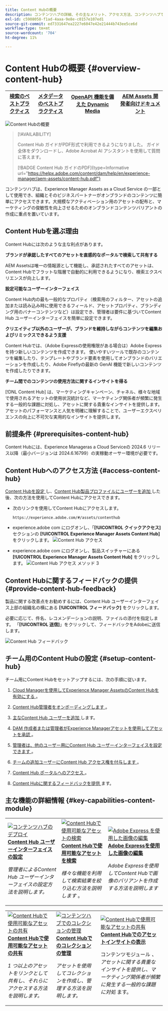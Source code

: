 ```yaml
---
title: Content Hubの概要
description: コンテンツハブの詳細、その主なメリット、アクセス方法、コンテンツハブで使用可能なオプションに関するフィードバックの提供方法について説明します。
exl-id: c5908058-f1ad-4aaa-9e8e-c0157e107ed1
source-git-commit: ed7331647ea2227e6047e42e21444b743ee5ce6d
workflow-type: tm+mt
source-wordcount: '704'
ht-degree: 11%

---
```


# Content Hubの概要 {#overview-content-hub}

| [検索のベストプラクティス](/help/assets/search-best-practices.md) | [メタデータのベストプラクティス](/help/assets/metadata-best-practices.md) | [OpenAPI 機能を備えた Dynamic Media](/help/assets/dynamic-media-open-apis-overview.md) | [AEM Assets 開発者向けドキュメント](https://developer.adobe.com/experience-cloud/experience-manager-apis/) |
| ------------- | --------------------------- |----|-----|

![Content Hubの概要 ](assets/content-hub-overview.png)

>[!AVAILABILITY]
>
>Content Hub ガイドがPDF形式で利用できるようになりました。 ガイド全体をダウンロードし、Adobe Acrobat AI アシスタントを使用して質問に答えます。
>
>[!BADGE Content Hub ガイドのPDF]{type=Informative url="https://helpx.adobe.com/content/dam/help/en/experience-manager/aem-assets/content-hub.pdf"}

コンテンツハブは、Experience Manager Assets as a Cloud Service の一部として使用でき、組織とそのビジネスパートナーがオンブランドのコンテンツに簡単にアクセスできます。大規模なアクティベーション用のアセットの配布と、マーケティングの俊敏性を向上させるためのオンブランドコンテンツバリアントの作成に重点を置いています。

## Content Hubを選ぶ理由

Content Hubには次のような主な利点があります。

**ブランドが承認したすべてのアセットを直感的なポータルで検索して共有する**

AEM Assetsは唯一の情報源として機能し、承認されたすべてのアセットは、Content Hubでフラットな階層で自動的に利用できるようになり、検索エクスペリエンスが向上します。

**設定可能なユーザーインターフェイス**

Content Hub内の最も一般的なプロパティ（検索用のフィルター、アセットの追加または読み込み時に使用できるフィールド、アセットプロパティ、ブランディング用のバナーコンテンツなど）は設定でき、管理者は要件に基づいてContent Hub ユーザーインターフェイスを簡単に設定できます。

**クリエイティブ以外のユーザーが、ブランドを維持しながらコンテンツを編集およびリミックスできるよう支援**

Content Hubでは、（Adobe Expressの使用権限がある場合は）Adobe Expressを持つ新しいコンテンツを作成できます。 使いやすいツールで既存のコンテンツを編集したり、テンプレートやブランド要素を使用してオンブランドのバリエーションを作成したり、Adobe Fireflyの最新の GenAI 機能で新しいコンテンツを作成したりできます。

**チーム間でのコンテンツの使用方法に関するインサイトを得る**

[!DNL Content Hub] は、マーケティングキャンペーン、チャネル、様々な地域で使用されるアセットの使用状況統計など、マーケティング関係者が頻繁に発生する一般的な課題に対処し、アセットに関する貴重なインサイトを提供します。 アセットのパフォーマンスと人気を明確に理解することで、ユーザーエクスペリエンスの向上に不可欠な実用的なインサイトを提供します。

## 前提条件 {#prerequisites-content-hub}

Content Hubには、Experience Manageras a Cloud Serviceの 2024.6 リリース以降（最小バージョンは 2024.6.16799）の実稼動オーサー環境が必要です。

## Content Hubへのアクセス方法 {#access-content-hub}

[Content Hubを設定 ](/help/assets/deploy-content-hub.md) し、[Content Hub製品プロファイルにユーザーを追加 ](/help/assets/deploy-content-hub.md#content-hub-instance-product-profile) した後、次の方法を使用してContent Hubにアクセスできます。

* 次のリンクを使用してContent Hubにアクセスします。

  `https://experience.adobe.com/#/assets/contenthub`

* experience.adobe com にログオンし、「**[!UICONTROL クイックアクセス]** セクションの **[!UICONTROL Experience Manager Assets Content Hub]** をクリックします。
  ![Content Hub アクセス ](assets/access-content-hub.png)

* experience.adobe com にログオンし、製品スイッチャーにある **[!UICONTROL Experience Manager Assets Content Hub]** をクリックします。
  ![Content Hub アクセス メソッド 3](assets/access-content-hub-alternate.png)



## Content Hubに関するフィードバックの提供 {#provide-content-hub-feedback}

製品に関する改善点をお勧めするには、Content Hub ユーザーインターフェイス上部の組織名の横にある **[!UICONTROL フィードバック]** をクリックします。

必要に応じて、件名、レコメンデーションの説明、ファイルの添付を指定します。 「**[!UICONTROL 送信]**」をクリックして、フィードバックをAdobeに送信します。

![Content Hub フィードバック ](assets/content-hub-feedback.png)

## チーム用のContent Hubの設定 {#setup-content-hub}

チーム用にContent Hubをセットアップするには、次の手順に従います。

1. [Cloud Managerを使用してExperience Manager AssetsのContent Hubを有効にする ](deploy-content-hub.md#enable-content-hub)。

1. [Content Hub管理者をオンボーディングします ](deploy-content-hub.md#onboard-content-hub-administrator)。

1. [ 主なContent Hub ユーザーを追加 ](deploy-content-hub.md#onboard-content-hub-consumer-users) します。

1. [DAM 作成者または管理者がExperience Managerアセットを使用してアセットを承認 ](approve-assets.md)。

1. [ 管理者は、他のユーザー用にContent Hub ユーザーインターフェイスを設定できます ](configure-content-hub-ui-options.md)。

1. [ チームの追加ユーザーにContent Hub アクセス権を付与します ](deploy-content-hub.md#onboard-content-hub-consumer-users)。

1. [Content Hub ポータルへのアクセス ](#access-content-hub)。

1. [Content Hubに関するフィードバックを提供 ](#provide-content-hub-feedback) ます。


## 主な機能の詳細情報 {#key-capabilities-content-module}

<table>
<td>
   <a href="/help/assets/configure-content-hub-ui-options.md">
   <img alt="コンテンツハブのデプロイ" src="./assets/configure-assets.png" />
   </a>
   <div>
      <a href="/help/assets/configure-content-hub-ui-options.md">
      <strong>Content Hub ユーザーインターフェイスの設定 </strong>
      </a>
   </div>
   <p>
      <em> 管理者によるContent Hub ユーザーインターフェイスの設定方法を説明します。</em>
   </p>
</td>


<td>
   <a href="/help/assets/search-assets-content-hub.md">
   <img alt="Content Hubで使用可能なアセットの検索" src="./assets/search.png" />
   </a>
   <div>
      <a href="/help/assets/search-assets-content-hub.md">
      <strong>Content Hubで使用可能なアセットを検索 </strong>
      </a>
   </div>
   <p>
      <em> 様々な機能を利用して検索結果を絞り込む方法を説明します </em>。
   </p>
</td>
<td>
   <a href="/help/assets/edit-images-content-hub.md">
   <img alt="Adobe Express を使用した画像の編集" src="./assets/edit-images-content-hub.png" />
   </a>
   <div>
      <a href="/help/assets/edit-images-content-hub.md">
      <strong>Adobe Expressを使用した画像の編集 </strong>
      </a>
   </div>
   <p>
      <em>Adobe Expressを使用してContent Hubで画像のバリアントを作成する方法を説明します </em>
   </p>
</td>
</table>
<table>
<td>
   <a href="/help/assets/share-assets-content-hub.md">
   <img alt="Content Hubで使用可能なアセットの共有" src="./assets/share-assets-banner.png" />
   </a>
   <div>
      <a href="/help/assets/share-assets-content-hub.md">
      <strong>Content Hubで使用可能なアセットの共有 </strong>
      </a>
   </div>
   <p>
      <em>1 つ以上のアセットをリンクとして共有し、それらにアクセスする方法を説明します。</em>
   </p>
</td>
<td>
   <a href="/help/assets/collections-content-hub.md">
   <img alt="コンテンツハブでのコレクションの管理" src="./assets/manage-collection.png" />
   </a>
   <div>
      <a href="/help/assets/collections-content-hub.md">
      <strong>Content Hubでのコレクションの管理 </strong>
      </a>
   </div>
   <p>
      <em> アセットを使用してコレクションを作成し、管理する方法を説明します。</em>
   </p>
</td>
<td>
   <a href="/help/assets/insights-content-hub.md">
   <img alt="Content Hubで使用可能なアセットの共有" src="./assets/asset-insights-banner.jpg" />
   </a>
   <div>
      <a href="/help/assets/insights-content-hub.md">
      <strong>Content Hubでのアセットインサイトの表示 </strong>
      </a>
   </div>
   <p>
      コンテンツモジュール <em>、アセットに関する貴重なインサイトを提供し、マーケティング関係者が頻繁に発生する一般的な課題に対処 </em> ます。
   </p>
</td>
</table>
